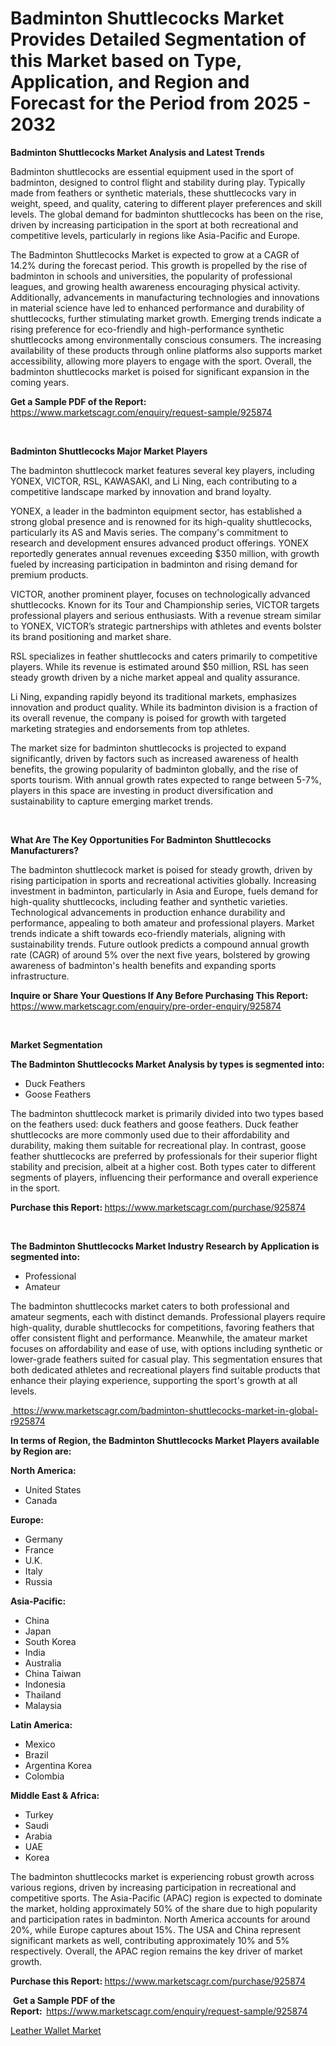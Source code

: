 <p><h1>Badminton Shuttlecocks Market Provides Detailed Segmentation of this Market based on Type, Application, and Region and Forecast for the Period from 2025 - 2032</h1></p><p><strong>Badminton Shuttlecocks Market Analysis and Latest Trends</strong></p>
<p><p>Badminton shuttlecocks are essential equipment used in the sport of badminton, designed to control flight and stability during play. Typically made from feathers or synthetic materials, these shuttlecocks vary in weight, speed, and quality, catering to different player preferences and skill levels. The global demand for badminton shuttlecocks has been on the rise, driven by increasing participation in the sport at both recreational and competitive levels, particularly in regions like Asia-Pacific and Europe.</p><p>The Badminton Shuttlecocks Market is expected to grow at a CAGR of 14.2% during the forecast period. This growth is propelled by the rise of badminton in schools and universities, the popularity of professional leagues, and growing health awareness encouraging physical activity. Additionally, advancements in manufacturing technologies and innovations in material science have led to enhanced performance and durability of shuttlecocks, further stimulating market growth. Emerging trends indicate a rising preference for eco-friendly and high-performance synthetic shuttlecocks among environmentally conscious consumers. The increasing availability of these products through online platforms also supports market accessibility, allowing more players to engage with the sport. Overall, the badminton shuttlecocks market is poised for significant expansion in the coming years.</p></p>
<p><strong>Get a Sample PDF of the Report:&nbsp;</strong> <a href="https://www.marketscagr.com/enquiry/request-sample/925874?utm_campaign=1999&utm_medium=2&utm_source=Github&utm_content=ia&utm_term=06022025&utm_id=badminton-shuttlecocks">https://www.marketscagr.com/enquiry/request-sample/925874</a></p>
<p>&nbsp;</p>
<p><strong>Badminton Shuttlecocks Major Market Players</strong></p>
<p><p>The badminton shuttlecock market features several key players, including YONEX, VICTOR, RSL, KAWASAKI, and Li Ning, each contributing to a competitive landscape marked by innovation and brand loyalty. </p><p>YONEX, a leader in the badminton equipment sector, has established a strong global presence and is renowned for its high-quality shuttlecocks, particularly its AS and Mavis series. The company's commitment to research and development ensures advanced product offerings. YONEX reportedly generates annual revenues exceeding $350 million, with growth fueled by increasing participation in badminton and rising demand for premium products.</p><p>VICTOR, another prominent player, focuses on technologically advanced shuttlecocks. Known for its Tour and Championship series, VICTOR targets professional players and serious enthusiasts. With a revenue stream similar to YONEX, VICTOR’s strategic partnerships with athletes and events bolster its brand positioning and market share.</p><p>RSL specializes in feather shuttlecocks and caters primarily to competitive players. While its revenue is estimated around $50 million, RSL has seen steady growth driven by a niche market appeal and quality assurance.</p><p>Li Ning, expanding rapidly beyond its traditional markets, emphasizes innovation and product quality. While its badminton division is a fraction of its overall revenue, the company is poised for growth with targeted marketing strategies and endorsements from top athletes.</p><p>The market size for badminton shuttlecocks is projected to expand significantly, driven by factors such as increased awareness of health benefits, the growing popularity of badminton globally, and the rise of sports tourism. With annual growth rates expected to range between 5-7%, players in this space are investing in product diversification and sustainability to capture emerging market trends.</p></p>
<p>&nbsp;</p>
<p><strong>What Are The Key Opportunities For Badminton Shuttlecocks Manufacturers?</strong></p>
<p><p>The badminton shuttlecock market is poised for steady growth, driven by rising participation in sports and recreational activities globally. Increasing investment in badminton, particularly in Asia and Europe, fuels demand for high-quality shuttlecocks, including feather and synthetic varieties. Technological advancements in production enhance durability and performance, appealing to both amateur and professional players. Market trends indicate a shift towards eco-friendly materials, aligning with sustainability trends. Future outlook predicts a compound annual growth rate (CAGR) of around 5% over the next five years, bolstered by growing awareness of badminton's health benefits and expanding sports infrastructure.</p></p>
<p><strong>Inquire or Share Your Questions If Any Before Purchasing This Report:</strong> <a href="https://www.marketscagr.com/enquiry/pre-order-enquiry/925874?utm_campaign=1999&utm_medium=2&utm_source=Github&utm_content=ia&utm_term=06022025&utm_id=badminton-shuttlecocks">https://www.marketscagr.com/enquiry/pre-order-enquiry/925874</a></p>
<p>&nbsp;</p>
<p><strong>Market Segmentation</strong></p>
<p><strong>The Badminton Shuttlecocks Market Analysis by types is segmented into:</strong></p>
<p><ul><li>Duck Feathers</li><li>Goose Feathers</li></ul></p>
<p><p>The badminton shuttlecock market is primarily divided into two types based on the feathers used: duck feathers and goose feathers. Duck feather shuttlecocks are more commonly used due to their affordability and durability, making them suitable for recreational play. In contrast, goose feather shuttlecocks are preferred by professionals for their superior flight stability and precision, albeit at a higher cost. Both types cater to different segments of players, influencing their performance and overall experience in the sport.</p></p>
<p><strong>Purchase this Report:&nbsp;</strong><a href="https://www.marketscagr.com/purchase/925874?utm_campaign=1999&utm_medium=2&utm_source=Github&utm_content=ia&utm_term=06022025&utm_id=badminton-shuttlecocks">https://www.marketscagr.com/purchase/925874</a></p>
<p>&nbsp;</p>
<p><strong>The Badminton Shuttlecocks Market Industry Research by Application is segmented into:</strong></p>
<p><ul><li>Professional</li><li>Amateur</li></ul></p>
<p><p>The badminton shuttlecocks market caters to both professional and amateur segments, each with distinct demands. Professional players require high-quality, durable shuttlecocks for competitions, favoring feathers that offer consistent flight and performance. Meanwhile, the amateur market focuses on affordability and ease of use, with options including synthetic or lower-grade feathers suited for casual play. This segmentation ensures that both dedicated athletes and recreational players find suitable products that enhance their playing experience, supporting the sport's growth at all levels.</p></p>
<p><a href="https://www.marketscagr.com/badminton-shuttlecocks-market-in-global-r925874?utm_campaign=1999&utm_medium=2&utm_source=Github&utm_content=ia&utm_term=06022025&utm_id=badminton-shuttlecocks">&nbsp;https://www.marketscagr.com/badminton-shuttlecocks-market-in-global-r925874</a></p>
<p><strong>In terms of Region, the Badminton Shuttlecocks Market Players available by Region are:</strong></p>
<p>
    <p> <strong> North America: </strong>
        <ul>
            <li>United States</li>
            <li>Canada</li>
        </ul>
        </p> 
    <p> <strong> Europe: </strong>
        <ul>
            <li>Germany</li>
            <li>France</li>
            <li>U.K.</li>
            <li>Italy</li>
            <li>Russia</li>
        </ul>
        </p> 
    <p> <strong> Asia-Pacific: </strong>
        <ul>
            <li>China</li>
            <li>Japan</li>
            <li>South Korea</li>
            <li>India</li>
            <li>Australia</li>
            <li>China Taiwan</li>
            <li>Indonesia</li>
            <li>Thailand</li>
            <li>Malaysia</li>
        </ul>
        </p> 
    <p> <strong> Latin America: </strong>
        <ul>
            <li>Mexico</li>
            <li>Brazil</li>
            <li>Argentina Korea</li>
            <li>Colombia</li>
        </ul>
        </p> 
    <p> <strong> Middle East & Africa: </strong>
        <ul>
            <li>Turkey</li>
            <li>Saudi</li>
            <li>Arabia</li>
            <li>UAE</li>
            <li>Korea</li>
        </ul>
    </p>
    </p>
<p><p>The badminton shuttlecocks market is experiencing robust growth across various regions, driven by increasing participation in recreational and competitive sports. The Asia-Pacific (APAC) region is expected to dominate the market, holding approximately 50% of the share due to high popularity and participation rates in badminton. North America accounts for around 20%, while Europe captures about 15%. The USA and China represent significant markets as well, contributing approximately 10% and 5% respectively. Overall, the APAC region remains the key driver of market growth.</p></p>
<p><strong>Purchase this Report: </strong><a href="https://www.marketscagr.com/purchase/925874?utm_campaign=1999&utm_medium=2&utm_source=Github&utm_content=ia&utm_term=06022025&utm_id=badminton-shuttlecocks">https://www.marketscagr.com/purchase/925874</a></p>
<p>&nbsp;<strong>Get a Sample PDF of the Report:&nbsp;&nbsp;</strong><a href="https://www.marketscagr.com/enquiry/request-sample/925874?utm_campaign=1999&utm_medium=2&utm_source=Github&utm_content=ia&utm_term=06022025&utm_id=badminton-shuttlecocks">https://www.marketscagr.com/enquiry/request-sample/925874</a></p>
<p><strong></strong></p>
<p><p><a href="https://github.com/tamvrosiya/Market-Research-Report-List-6/blob/main/leather-wallet-market.md?utm_campaign=1999&utm_medium=2&utm_source=Github&utm_content=ia&utm_term=06022025&utm_id=badminton-shuttlecocks">Leather Wallet Market</a></p></p>